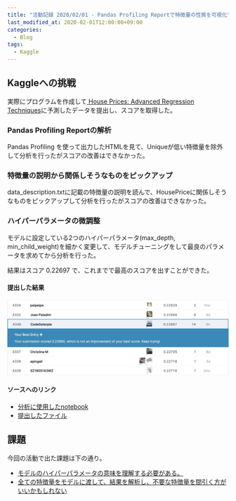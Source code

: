 ```yaml
---
title: "活動記録 2020/02/01 - Pandas Profiling Reportで特徴量の性質を可視化"
last_modified_at: 2020-02-01T12:00:00+09:00
categories:
  - Blog
tags:
  - Kaggle
---
```


## Kaggleへの挑戦
実際にプログラムを作成して[
House Prices: Advanced Regression Techniques](https://www.kaggle.com/c/house-prices-advanced-regression-techniques/overview)に予測したデータを提出し、スコアを取得した。  

### Pandas Profiling Reportの解析
Pandas Profiling を使って出力したHTMLを見て、Uniqueが低い特徴量を除外して分析を行ったがスコアの改善はできなかった。

### 特徴量の説明から関係しそうなものをピックアップ
data_description.txtに記載の特徴量の説明を読んで、HousePriceに関係しそうなものをピックアップして分析を行ったがスコアの改善はできなかった。

### ハイパーパラメータの微調整
モデルに設定している2つのハイパーパラメータ(max_depth, min_child_weight)を細かく変更して、モデルチューニングをして最良のパラメータを求めてから分析を行った。

結果はスコア 0.22697 で、これまでで最高のスコアを出すことができた。
#### 提出した結果

<img src="/assets/images/posts/report_20200201/HousePriceScore_20200201.jpg" width="800">

#### ソースへのリンク
* [分析に使用したnotebook](https://github.com/CodeSeterpie/CodeSeterpie/blob/develop/Kaggle/HousePrices/notebook/main/20200201/mainnote.ipynb)
* [提出したファイル](https://github.com/CodeSeterpie/CodeSeterpie/blob/develop/Kaggle/HousePrices/output/main/20200201/submission.csv)

## 課題
今回の活動で出た課題は下の通り。
* [モデルのハイパーパラメータの意味を理解する必要がある。](https://github.com/CodeSeterpie/CodeSeterpie/issues/20)
* [全ての特徴量をモデルに渡して、結果を解析し、不要な特徴量を間引く方がいいかもしれない](https://github.com/CodeSeterpie/CodeSeterpie/issues/21)


